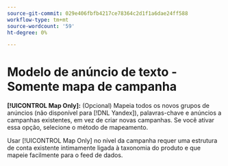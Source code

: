 ```yaml
---
source-git-commit: 029e406fbfb4217ce78364c2d1f1a6dae24ff588
workflow-type: tm+mt
source-wordcount: '59'
ht-degree: 0%

---
```

# Modelo de anúncio de texto - Somente mapa de campanha

**[!UICONTROL Map Only]:** (Opcional) Mapeia todos os novos grupos de anúncios (não disponível para [!DNL Yandex]), palavras-chave e anúncios a campanhas existentes, em vez de criar novas campanhas. Se você ativar essa opção, selecione o método de mapeamento.

Usar [!UICONTROL Map Only] no nível da campanha requer uma estrutura de conta existente intimamente ligada à taxonomia do produto e que mapeie facilmente para o feed de dados.
